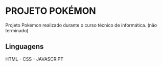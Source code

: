 # PROJETO POKÉMON

Projeto Pokémon realizado durante o curso técnico de informática. (não terminado)

## Linguagens

HTML - CSS - JAVASCRIPT



